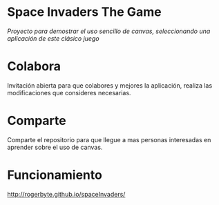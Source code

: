 # Space Invaders The Game
*Proyecto para demostrar el uso sencillo de canvas, seleccionando una aplicación de este clásico juego*


# Colabora
Invitación abierta para que colabores y mejores la aplicación, realiza las modificaciones que consideres necesarias.

# Comparte
Comparte el repositorio para que llegue a mas personas interesadas en aprender sobre el uso de canvas.

# Funcionamiento
http://rogerbyte.github.io/spaceInvaders/
